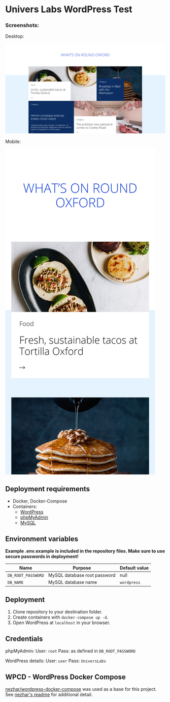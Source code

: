# Univers Labs WordPress Test

### Screenshots:
Desktop:

![Screenshot](https://raw.githubusercontent.com/williamxb/wordpress-code-test/main/screenshots/homepage-1366x768.png)

Mobile:

![Screenshot](https://raw.githubusercontent.com/williamxb/wordpress-code-test/main/screenshots/homepage%20(iPhone%20X%20simulated).png)

## Deployment requirements

- Docker, Docker-Compose
- Containers:
  - [WordPress](https://hub.docker.com/_/wordpress/)
  - [phpMyAdmin](https://hub.docker.com/r/phpmyadmin/phpmyadmin/)
  - [MySQL](https://hub.docker.com/_/mysql/)

## Environment variables

**Example .env.example is included in the repository files. Make sure to use secure passwords in deployment!**

| Name | Purpose | Default value |
|---|---|---|
| `DB_ROOT_PASSWORD` | MySQL database root password | null |
| `DB_NAME` | MySQL database name | `wordpress` |

## Deployment

1. Clone repository to your destination folder.
2. Create containers with `docker-compose up -d`.
3. Open WordPress at `localhost` in your browser.

## Credentials

phpMyAdmin:
User: `root`
Pass: as defined in `DB_ROOT_PASSWORD`

WordPress details:
User: `user`
Pass: `UniversLabs`

## WPCD - WordPress Docker Compose

[nezhar/wordpress-docker-compose](https://github.com/nezhar/wordpress-docker-compose) was used as a base for this project. See [nezhar's readme](https://github.com/nezhar/wordpress-docker-compose#readme) for additional detail.